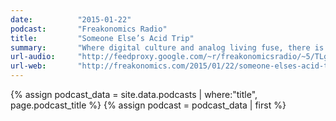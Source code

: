```yaml
---
date:          "2015-01-22"
podcast:       "Freakonomics Radio"
title:         "Someone Else’s Acid Trip"
summary:       "Where digital culture and analog living fuse, there is Kevin Kelly: founder of WIRED, publisher of the Whole Earth Catalog, author, and all around rad dude. This is a short, accessible interview with Kelly that I would recommend to anyone. Topics: how Kelly was hired online back in 1983 (!); his take on the story of technology and humankind's relationship to it; living with the minimal amount of technology to get the maximum benefit; and 'the hippie revolution and the computer revolution [being] nearly one and the same.'"
url-audio:     "http://feedproxy.google.com/~r/freakonomicsradio/~5/TLgikV64JHs/freakonomics_podcast012215.mp3"
url-web:       "http://freakonomics.com/2015/01/22/someone-elses-acid-trip-a-new-freakonomics-radio-podcast/"
---
```


{% assign podcast_data = site.data.podcasts | where:"title", page.podcast_title %}
{% assign podcast = podcast_data | first %}